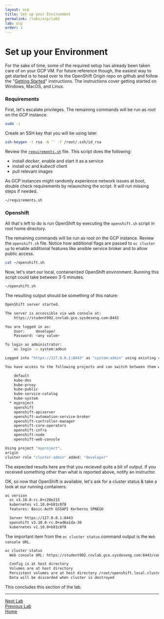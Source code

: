 ```yaml
---
layout: ocp
title: Set up your Environment
permalink: /labs/ocp/lab2
lab: ocp
order: 1
---
```


# Set up your Environment

For the sake of time, some of the required setup has already been taken care of on your GCP VM. For future reference though, the easiest way to get started is to head over to the OpenShift Origin repo on github and follow the "[Getting Started](https://github.com/openshift/origin/blob/master/docs/cluster_up_down.md)" instructions. The instructions cover getting started on Windows, MacOS, and Linux.

### Requirements

First, let's escalate privileges. The remaining commands will be run as _root_ on the GCP instance.

```bash
sudo -i
```

Create an SSH key that you will be using later.

```bash
ssh-keygen -t rsa -N '' -f /root/.ssh/id_rsa
```

Review the [`requirements.sh`](../../administrator/requirements.sh) file. This script does the following:

- install *docker*, enable and start it as a service
- install *oc* and *kubectl* client
- pull relevant images

As GCP instances might randomly experience network issues at boot, double check requirements by relaunching the script. It will run missing steps if needed.

```bash
~/requirements.sh
```

### Openshift

All that's left to do is run OpenShift by executing the `openshift.sh` script in root home directory.

The remaining commands will be run as _root_ on the GCP instance. Review the `openshift.sh` file. Notice how additional flags are passed to `oc cluster up` to enable additional features like ansible service broker and to allow public access.

```bash
cat ~/openshift.sh
```

Now, let's start our local, containerized OpenShift environment. Running this script could take between 3-5 minutes.

```bash
~/openshift.sh
```

The resulting output should be something of this nature:

```bash
OpenShift server started.

The server is accessible via web console at:
    https://student002.cnvlab.gce.sysdeseng.com:8443

You are logged in as:
    User:     developer
    Password: <any value>

To login as administrator:
    oc login -u system:admin

Logged into "https://127.0.0.1:8443" as "system:admin" using existing credentials.

You have access to the following projects and can switch between them with 'oc project <projectname>':

    default
    kube-dns
    kube-proxy
    kube-public
    kube-service-catalog
    kube-system
  * myproject
    openshift
    openshift-apiserver
    openshift-automation-service-broker
    openshift-controller-manager
    openshift-core-operators
    openshift-infra
    openshift-node
    openshift-web-console

Using project "myproject".
origin
cluster role "cluster-admin" added: "developer"
```

The expected results here are that you recieved quite a bit of output. If you received something other than what is reported above, notify an instructor.

OK, so now that OpenShift is available, let's ask for a cluster status & take a look at our running containers:

```bash
oc version
  oc v3.10.0-rc.0+c20e215
  kubernetes v1.10.0+b81c8f8
  features: Basic-Auth GSSAPI Kerberos SPNEGO

  Server https://127.0.0.1:8443
  openshift v3.10.0-rc.0+ad6a1da-30
  kubernetes v1.10.0+b81c8f8
```

The important item from the `oc cluster status` command output is the `Web console URL`.

```bash
oc cluster status
  Web console URL: https://student002.cnvlab.gce.sysdeseng.com:8443/console/

  Config is at host directory
  Volumes are at host directory
  Persistent volumes are at host directory /root/openshift.local.clusterup/openshift.local.pv
  Data will be discarded when cluster is destroyed
```

This concludes this section of the lab.

---

[Next Lab](../ocp/lab3)\
[Previous Lab](../ocp/lab1)\
[Home](../../../labs)

